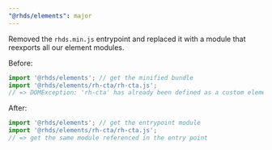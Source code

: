 ```yaml
---
"@rhds/elements": major
---
```

Removed the `rhds.min.js` entrypoint and replaced it with a module that reexports all our element modules.

Before:

```js
import '@rhds/elements'; // get the minified bundle
import '@rhds/elements/rh-cta/rh-cta.js';
// => DOMException: 'rh-cta' has already been defined as a custom element
```

After:

```js
import '@rhds/elements'; // get the entrypoint module
import '@rhds/elements/rh-cta/rh-cta.js';
// => get the same module referenced in the entry point
```

